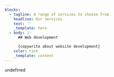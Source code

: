 ```yaml
---
blocks:
  - tagline: A range of services to choose from
    headline: Our services
    text: ''
    _template: hero
  - body: |-
      ## Web development

      {copywrite about website development}
    color: tint
    _template: content
---
```


undefined
